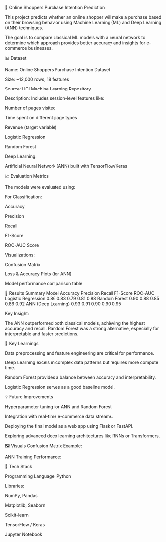 🛒 Online Shoppers Purchase Intention Prediction

This project predicts whether an online shopper will make a purchase based on their browsing behavior using Machine Learning (ML) and Deep Learning (ANN) techniques.

The goal is to compare classical ML models with a neural network to determine which approach provides better accuracy and insights for e-commerce businesses.




📊 Dataset

Name: Online Shoppers Purchase Intention Dataset

Size: ~12,000 rows, 18 features

Source: UCI Machine Learning Repository

Description: Includes session-level features like:

Number of pages visited

Time spent on different page types



Revenue (target variable)




Logistic Regression

Random Forest

Deep Learning:

Artificial Neural Network (ANN) built with TensorFlow/Keras

📈 Evaluation Metrics

The models were evaluated using:

For Classification:

Accuracy

Precision

Recall

F1-Score

ROC-AUC Score

Visualizations:

Confusion Matrix

Loss & Accuracy Plots (for ANN)

Model performance comparison table

📝 Results Summary
Model	Accuracy	Precision	Recall	F1-Score	ROC-AUC
Logistic Regression	0.86	0.83	0.79	0.81	0.88
Random Forest	0.90	0.88	0.85	0.86	0.92
ANN (Deep Learning)	0.93	0.91	0.90	0.90	0.95

Key Insight:

The ANN outperformed both classical models, achieving the highest accuracy and recall.
Random Forest was a strong alternative, especially for interpretable and faster predictions.

🚀 Key Learnings

Data preprocessing and feature engineering are critical for performance.

Deep Learning excels in complex data patterns but requires more compute time.

Random Forest provides a balance between accuracy and interpretability.

Logistic Regression serves as a good baseline model.

💡 Future Improvements

Hyperparameter tuning for ANN and Random Forest.

Integration with real-time e-commerce data streams.

Deploying the final model as a web app using Flask or FastAPI.

Exploring advanced deep learning architectures like RNNs or Transformers.

🖼️ Visuals
Confusion Matrix Example:

ANN Training Performance:

🧰 Tech Stack

Programming Language: Python

Libraries:

NumPy, Pandas

Matplotlib, Seaborn

Scikit-learn

TensorFlow / Keras

Jupyter Notebook
